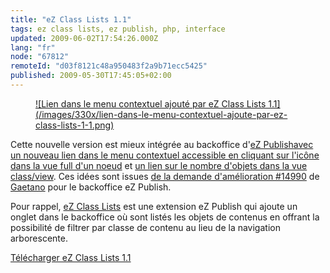 ```yaml
---
title: "eZ Class Lists 1.1"
tags: ez class lists, ez publish, php, interface
updated: 2009-06-02T17:54:26.000Z
lang: "fr"
node: "67812"
remoteId: "d03f8121c48a950483f2a9b71ecc5425"
published: 2009-05-30T17:45:05+02:00
---
```

<figure class="object-left"><a href="/images/lien-dans-le-menu-contextuel-ajoute-par-ez-class-lists-1-1.png">![Lien dans le menu contextuel ajouté par eZ Class Lists 1.1](/images/330x/lien-dans-le-menu-contextuel-ajoute-par-ez-class-lists-1-1.png)
</a></figure>


Cette nouvelle version est mieux intégrée au backoffice d'[eZ Publish](/tag/ez-publish)[avec un nouveau lien dans le menu contextuel accessible en cliquant sur l'icône dans la vue full d'un noeud](http://projects.ez.no/ezclasslists/gallery/new_features_of_1_1/link_in_popup_menu) et [un lien sur le nombre d'objets dans la vue class/view](http://projects.ez.no/ezclasslists/gallery/new_features_of_1_1/link_in_class_view). Ces idées sont issues [de la demande d'amélioration #14990](http://issues.ez.no/14990) de [Gaetano](http://gggeek.altervista.org/) pour le backoffice eZ Publish.


Pour rappel, [eZ Class Lists](http://projects.ez.no/ezclasslists) est une extension eZ Publish qui ajoute un onglet dans le backoffice où sont listés les objets de contenus en offrant la possibilité de filtrer par classe de contenu au lieu de la navigation arborescente.


[Télécharger eZ Class Lists 1.1](http://projects.ez.no/ezclasslists/downloads/ez_class_lists_1_1)

